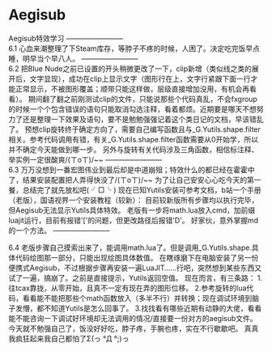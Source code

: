# Aegisub
Aegisub特效学习
    ————————    
6.1
心血来潮整理了下Steam库存，等脖子不疼的时候，人困了。决定吃完饭早点睡，明早当个早八人。
    ————————    
6.2
把Blue Nude之前已设置的开头稍微更改了一下，clip新增（类似线之类的展开后，文字显现），成功在clip上显示文字（图形行在上，文字行紧跟下面一行才能正常显示，不被图形覆盖；顺带只能这样做，层级直接增加没用，有机会再看看）。
期间翻了翻之前刚测试clip的文件，只能说那些个代码真乱，不会fxgroup的时候一个个包含错误的语句只能取消勾选注释，看着都烦。近期要是哪天不想努力了还是整理一下效果及语句，要不是勉勉强强记着这个类日记的文档，早该错乱了。
预想clip旋转终于确定方向了，需要自己编写函数且与_G.Yutils.shape.filter相关。参考代码调用有错，有关_G.Yutils.shape.filter函数需要从0开始学，所以并不确定今天能做到哪一步。
另外与旋转有关代码涉及三角函数，相信标注释、举实例一定很酸爽/(ㄒoㄒ)/~~
    ————————    
6.3
万万没想到一番宏图伟业到最后却是中道崩殂；特效什么的都已经在霍霍中了，结果安装配置把人弄得快没了/(ㄒoㄒ)/~~
为了让自己安安心心吃今天的第一餐，总结完了就先放松吧( ╯□╰ )
现在已知Yutils安装可参考文档，b站一个手册（老版），国语视界一个安装教程（较新）：
目前较新版所有步骤均以执行完毕，但Aegisub无法显示Yutils具体特效。
老版有一步将math.lua放入cmd，加前缀 luajit运行，目前有报错'['的问题，但更改路径后报错'D'。
好家伙，意外掌握md的一个方法。
    ————————    

6.4
老版步骤自己摸索出来了，能调用math.lua了。但是调用_G.Yutils.shape.具体代码绘图那一部分，只能出现绘图具体数值。
在瞎琢磨下在电脑安装了另一份便携式Aegisub，不过根据步骤再安装一遍LuaJIT……行吧，突然想到某些东西又试了一遍，搞崩了。之前是直接提示，Yutils返回空值。
现在而言，有三条路：
1.往tcax靠拢，从零开始，且真不一定有现在弄的图形位移。
2.参考旋转的lua代码，看看能不能把那些个math函数放入（多半不行）并转换；现在调试环境到脑子发懵，都不知道Yutils是怎么回事了。
3.找找看有哪些近期有动静的大佬，看看能不能咨询一下调试好环境却无法调用的情况/直接要一份对方的aegisub文件。
今天就不勉强自己了，饭没好好吃，脖子疼，手腕也疼，实在不行歇歇吧。
真真我疯狂起来我自己都怕了Σ(っ °Д °;)っ


